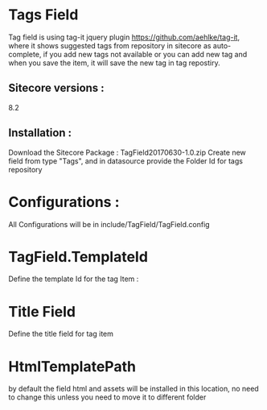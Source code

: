 # Tags Field
Tag field is using  tag-it jquery plugin https://github.com/aehlke/tag-it, where it shows suggested tags from repository in sitecore as auto-complete, if you add new tags not available  or you can add new tag and when you save the item, it will save the new tag in tag repostiry.

<h2> Sitecore versions :</h2>
8.2

<h2> Installation :</h2>

Download the Sitecore Package : TagField20170630-1.0.zip
Create new field from type "Tags", and in datasource provide the Folder Id for tags repository


# Configurations :

All Configurations will be in include/TagField/TagField.config

# TagField.TemplateId

Define the template Id for the tag Item :

<setting name="TagField.TemplateId" value="{5AC7DEB1-15A5-46E1-B2E7-FC9C8DADEBFD}" />

# Title Field

Define the title field for tag item
<setting name="TagField.TitleField" value="Title" />
      
# HtmlTemplatePath
by default the field html and assets will be installed in this location, no need to change this unless you need to move it to different folder
<setting name="TagField.HTMLTemplatePath" value="sitecore\\shell\\Controls\\tag field\\template.html" />

